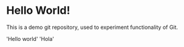Hello World!
===========
This is a demo git repository, used to experiment functionality of Git. 

'Hello world'
'Hola'

